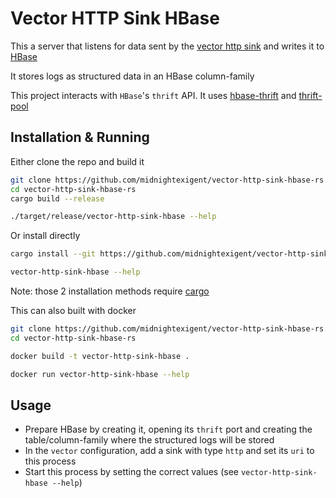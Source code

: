 # Vector HTTP Sink HBase

This a server that listens for data sent by the
[vector http sink](https://vector.dev/docs/reference/configuration/sinks/http/)
and writes it to [HBase](https://hbase.apache.org/)

It stores logs as structured data in an HBase column-family

This project interacts with `HBase`'s `thrift` API.
It uses [hbase-thrift](https://github.com/midnightexigent/hbase-thrift-rs)
and [thrift-pool](https://github.com/midnightexigent/thrift-pool-rs)

## Installation & Running

Either clone the repo and build it

```bash
git clone https://github.com/midnightexigent/vector-http-sink-hbase-rs.git
cd vector-http-sink-hbase-rs
cargo build --release

./target/release/vector-http-sink-hbase --help

```

Or install directly

```bash
cargo install --git https://github.com/midnightexigent/vector-http-sink-hbase-rs.git

vector-http-sink-hbase --help

```

Note: those 2 installation methods require [cargo](https://rustup.rs/)

This can also built with docker 

```bash
git clone https://github.com/midnightexigent/vector-http-sink-hbase-rs.git
cd vector-http-sink-hbase-rs

docker build -t vector-http-sink-hbase .

docker run vector-http-sink-hbase --help

```


## Usage

- Prepare HBase by creating it, opening its `thrift` port and creating the table/column-family where the structured
  logs will be stored
- In the `vector` configuration, add a sink with type `http` and set its `uri` to this process
- Start this process by setting the correct values (see `vector-http-sink-hbase --help`)
